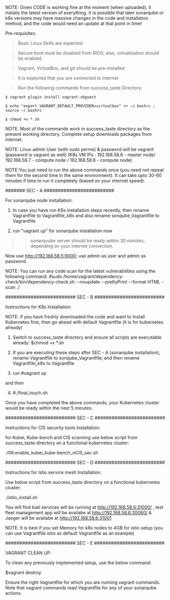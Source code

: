 NOTE:
Given CODE is working fine at the moment (when uploaded), it installs the latest version of everything. It is possible that later sonarqube or k8s versions may have massive changes in the code and installation method, and the code would need an update at that point in time!

Pre-requisites:

> Basic Linux Skills are expected

> Secure boot must be disabled from BIOS; also, virtualization should be enabled.

> Vagrant, VirtualBox, and git should be pre-installed

> It is expected that you are connected to internet 

> Run the following commands from success_taste Directory:

    $ vagrant plugin install vagrant-vbguest

    $ echo "export VAGRANT_DEFAULT_PROVIDER=virtualbox" >> ~/.bashrc ; source ~/.bashrc

    $ chmod +x *.sh

NOTE: Most of the commands work in success_taste directory as the present working directory. Complete setup downloads packages from internet. 

NOTE: Linux admin User (with sudo perms) & password will be vagrant (password is vagrant as well) (K8s VM IPs : 192.168.58.6 - master node/ 192.168.58.7 - compute node / 192.168.58.8 - compute node)

NOTE:You just need to run the above commands once (you need not repeat them for the second time in the same environment). It can take upto 30-60 minutes if time to run it completely (based on your internet speed).

####### SEC - A #########################

For sonarqube node installation:

1) In case you have run K8s installation steps recently, then rename Vagrantfile to Vagrantfile_k8s and also rename sonqube_Vagrantfile to Vagrantfile

2) run "vagrant up" for sonarqube installation now


>>sonarquube server should be ready within 30 minutes, depending on your internet connection.

Now use http://192.168.58.5:9000; use admin as user and admin as password.

NOTE: You can run any code scan for the latest vulnerabilities using the following command:
#sudo /home/vagrant/dependency-check/bin/dependency-check.sh --noupdate --prettyPrint --format HTML -scan ./<your project code>




######################### SEC - B #########################

Instructions for K8s Installation:

NOTE: if you have freshly downloaded the code and want to Install Kubernetes first, then go ahead with default Vagrantfile (it is for kubernetes already)


1) Switch to success_taste directory and ensure all scripts are executable already:
$chmod +x *.sh


2) If you are executing these steps after SEC - A (sonarqube installation), rename  Vagrantfile to sonqube_Vagrantfile; and then rename Vagrantfile_k8s to Vagrantfile 


3)  run #vagrant up

and then

4) #./final_touch.sh


Once you have completed the above commands, your Kubernetes cluster would be ready within the next 5 minutes.


######################### SEC - C #########################

Instructions for CIS security tools Installation:

for Kubei, Kube-bench and CIS scanning  use below script from success_taste directory on a functional kubernetes cluster:

./06.enable_kubei_kube-bench_nCIS_sec.sh

######################### SEC - D #########################

Instructions for  Istio service mesh Installation:

Use below script from success_taste directory on a functional kubernetes cluster:

./istio_install.sh

You will find kiali services will be running at http://192.168.58.6:31000/ ,  test fleet management app will be availabe at http://192.168.58.6:30080/ & Jaeger will be availabe at http://192.168.58.6:31001

NOTE: It is best if you set Memory for k8s nodes to 4GB for istio setup (you can use Vagrantfile.istio as default Vagrantfile as an example)

######################### SEC - E #########################

VAGRANT CLEAN UP:

To clean any previously implemented setup, use the below command:

$vagrant destroy

Ensure the right Vagrantfile for which you are running vagrant commands. Note that vagrant commands read  Vagrantfile for any of your sonarqube  actions.



